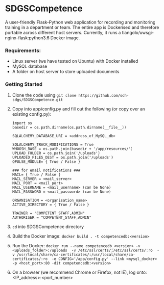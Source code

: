 # SDGSCompetence

A user-friendly Flask-Python web application for recording and monitoring training in a department or team. The
entire app is Dockerised and therefore portable across different host servers. Currently, it runs a tiangolo/uwsgi-nginx-flask:python3.6 Docker image. 

### Requirements:
* Linux server (we have tested on Ubuntu) with Docker installed
* MySQL database
* A folder on host server to store uploaded documents

### Getting Started

1) Clone the code using `git clone https://github.com/sch-sdgs/SDGSCompetence.git`
2) Copy into app/config.py and fill out the following (or copy over an existing config.py):
    ```
    import os
    basedir = os.path.dirname(os.path.dirname(__file__))

    SQLALCHEMY_DATABASE_URI = <address_of_MySQL_db>

    SQLALCHEMY_TRACK_MODIFICATIONS = True
    WHOOSH_BASE = os.path.join(basedir + '/app/resources/')
    UPLOAD_FOLDER = os.path.join('/uploads')
    UPLOADED_FILES_DEST = os.path.join('/uploads')
    QPULSE_MODULE= { True / False } 

    ### for email notifications ###
    MAIL= { True / False }
    MAIL_SERVER = <mail_server>
    MAIL_PORT = <mail_port>
    MAIL_USERNAME = <mail_username> (can be None)
    MAIL_PASSWORD = <mail_password> (can be None)

    ORGANISATION = <organisation_name>
    ACTIVE_DIRECTORY = { True / False }

    TRAINER = "COMPETENT_STAFF,ADMIN"
    AUTHORISER = "COMPETENT_STAFF,ADMIN"
    ```
3) `cd` into SDGSCompetence directory
4) Build the Docker image: `docker build . -t competencedb:<version>`
5) Run the Docker: 
`docker run --name competencedb_<version> -v <uploads_folder>:/uploads 
-v /etc/ssl/certs/:/etc/ssl/certs/:ro 
-v /usr/local/share/ca-certificates/:/usr/local/share/ca-certificates/:ro 
-e CONFIG='/app/config.py' --link <mysql_docker> -p <host_port>:80 -dit competencedb:<version>`

6) On a browser (we recommend Chrome or Firefox, not IE), log onto: <IP_address>:<port_number>

